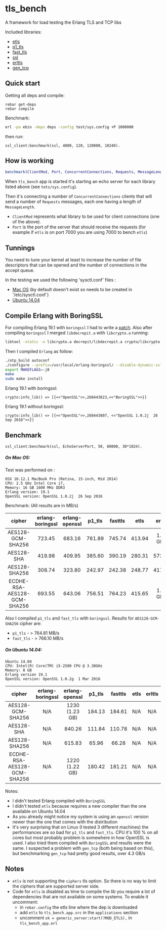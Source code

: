 tls_bench
================

A framework for load testing the Erlang TLS and TCP libs

Included libraries:

- [etls][1]
- [p1_tls][2]
- [fast_tls][3]
- [ssl][4]
- [erltls][9]
- [gen_tcp][5]

Quick start
-----------

Getting all deps and compile:

```
rebar get-deps
rebar compile
```

Benchmark:

```bash
erl -pa ebin -deps deps -config test/sys.config +P 1000000
```

then run:

```
ssl_client:benchmark(ssl, 4000, 120, 120000, 10240).
```

How is working
-----------

```erlang 
benchmark(ClientMod, Port, ConcurrentConnections, Requests, MessageLength)
```

When `tls_bench` app is started it's starting an echo server for each library listed above (see `tets/sys.config`).

Then it's connecting a number of `ConcurrentConnections` clients that will send a number of `Requests` messages, each one 
having a length of `MessageLength`.

- `ClientMod` represents what library to be used for client connections (one of the above).
- `Port` is the port of the server that should receive the requests (for example if `etls` is on port 7000 you are using 7000 to bench 
 `etls`)

Tunnings
----------- 

You need to tune your kernel at least to increase the number of file descriptors that can be opened and the number of  connections in the accept queue.

In the testing we used the following 'sysctl.conf' files : 

- [Mac OS][6]  (by default doesn't exist so needs to be created in '/etc/sysctl.conf`)
- [Ubuntu 14.04][7]

Compile Erlang with BoringSSL
----------------------------

For compiling Erlang 19.1 with `boringssl` I had to write a [patch][8]. Also after compiling `boringssl` I merged `libdecrepit.a` with `libcrypto.a` running:

```sh
libtool -static -o libcrypto.a decrepit/libdecrepit.a crypto/libcrypto.a
```

Then I compiled `Erlang` as follow:

```sh
./otp_build autoconf
./configure --prefix=/usr/local/erlang-boringssl/ --disable-dynamic-ssl-lib --with-ssl={path_to_boring_ssl}
export MAKEFLAGS=-j8
make
sudo make install
```

Erlang 19.1 with boringssl:

```
crypto:info_lib() => [{<<"OpenSSL">>,268443823,<<"BoringSSL">>}]
```

Erlang 19.1 without boringssl:

```
crypto:info_lib() => [{<<"OpenSSL">>,268443807, <<"OpenSSL 1.0.2j  26 Sep 2016">>}]
```

Benchmark
-----------

```
ssl_client:benchmark(ssl, EchoServerPort, 50, 80000, 30*1024).
```

##### On Mac OS:

Test was performed on :

```
OSX 10.12.1 MacBook Pro (Retina, 15-inch, Mid 2014) 
CPU: 2.5 GHz Intel Core i7, 
Memory: 16 GB 1600 MHz DDR3
Erlang version: 19.1
OpenSSL version: OpenSSL 1.0.2j  26 Sep 2016
```

Benchmark: (All results are in MB/s)


| cipher                    | erlang-boringssl | erlang-openssl  | p1_tls    | fasttls    | etls      | erltls   | 
|:-------------------------:|:----------------:|:---------------:|:---------:|:----------:|:---------:|:--------:|
|AES128-GCM-SHA256          | 723.45           | 683.16          | 761.89    | 745.74     | 413.94    |1.06 GB/s |														
|AES128-SHA					| 419.98	       | 409.95          | 385.60    | 390.19     | 280.31    |573.79	 |
|AES128-SHA256				| 308.74           | 323.80          | 242.97	 | 242.38	  | 248.77    |417.61	 |
|ECDHE-RSA-AES128-GCM-SHA256| 693.55           | 643.06          | 756.51    | 764.23     | 415.65    |1.09 GB/s |

Also I compiled `p1_tls` and `fast_tls` with `boringssl`. Results for `AES128-GCM-SHA256` cipher are:

- `p1_tls`   - > 764.81 MB/s
- `fast_tls` - > 766.10 MB/s

##### On Ubuntu 14.04:

```
Ubuntu 14.04
CPU: Intel(R) Core(TM) i5-2500 CPU @ 3.30GHz
Memory: 8 GB
Erlang version 19.1
OpenSSL version: OpenSSL 1.0.2g  1 Mar 2016
```

| cipher                    | erlang-boringssl | erlang-openssl  | p1_tls    | fasttls    |  etls     | erltls    |
|:-------------------------:|:----------------:|:---------------:|:---------:|:----------:|:---------:|:---------:|
|AES128-GCM-SHA256          | N/A              | 1230 (1.23 GB)  | 184.13    | 184.61     | N/A       |N/A		  |																	
|AES128-SHA					| N/A	           | 840.26          | 111.84    | 110.78     | N/A       |N/A		  |
|AES128-SHA256				| N/A              | 615.83          | 65.96	 | 66.28	  | N/A       |N/A		  |
|ECDHE-RSA-AES128-GCM-SHA256| N/A              | 1220 (1.22 GB)  | 180.42    | 181.21     | N/A       |N/A		  |

Notes:

- I didn't tested Erlang compiled with `BoringSSL`
- I didn't tested `etls` because requires a new compiler than the one available on Ubuntu 14.04
- As you already might notice my system is using an `openssl` version newer than the one that comes with the distribution
- It's very surprising that on Linux (I tested 3 different machines) the performances are so bad for `p1_tls` and
`fast_tls`. CPU it's 100 % on all cores but most probably problem is somewhere in how OpenSSL is used. I also tried them compiled with `BoringSSL` and results were the same. 
I suspected a problem with `gen_tcp` (both being based on this), but benchmarking `gen_tcp` had pretty good results, over 4.3 GB/s

Notes
----------- 
 
- `etls` is not supporting the `ciphers` tls option. So there is no way to limit the ciphers that are supported server side.
- Code for `etls` is disabled as time to compile the lib you require a lot of dependencies that are not available on some systems. To enable it uncomment:
    - in `rebar.config` the etls line where the dep is downloaded
    - add `etls` to `tls_bench.app.src` in the `applications` section
    - uncomment `ok = generic_server:start(?MOD_ETLS),` in `tls_bench_app.erl` 

[1]:https://github.com/kzemek/etls
[2]:https://github.com/processone/tls
[3]:https://github.com/processone/fast_tls/
[4]:http://erlang.org/doc/man/ssl.html
[5]:http://erlang.org/doc/man/gen_server.html
[6]:https://raw.githubusercontent.com/silviucpp/tls_bench/master/test/osx_sysctl.conf
[7]:https://raw.githubusercontent.com/silviucpp/tls_bench/master/test/ubuntu_sysctl.conf
[8]:https://github.com/silviucpp/tls_bench/blob/master/test/boringssl.patch
[9]:https://github.com/silviucpp/erltls